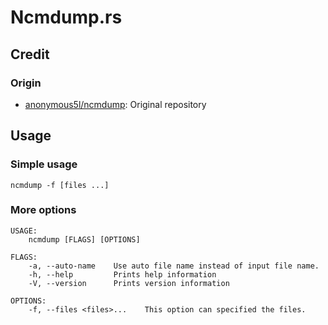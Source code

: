 # Ncmdump.rs

## Credit

### Origin

* [anonymous5l/ncmdump](https://github.com/anonymous5l/ncmdump): Original repository

## Usage

### Simple usage

```shell
ncmdump -f [files ...]
```

### More options

```
USAGE:
    ncmdump [FLAGS] [OPTIONS]

FLAGS:
    -a, --auto-name    Use auto file name instead of input file name.
    -h, --help         Prints help information
    -V, --version      Prints version information

OPTIONS:
    -f, --files <files>...    This option can specified the files.
```
